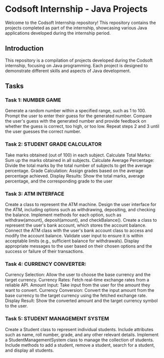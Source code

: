 # Codsoft Internship - Java Projects

Welcome to the Codsoft Internship repository! This repository contains the projects completed as part of the internship, showcasing various Java applications developed during the internship period.


## Introduction
This repository is a compilation of projects developed during the Codsoft internship, focusing on Java programming. Each project is designed to demonstrate different skills and aspects of Java development.

## Tasks

### Task 1: NUMBER GAME
Generate a random number within a specified range, such as 1 to 100.
Prompt the user to enter their guess for the generated number.
Compare the user's guess with the generated number and provide feedback on whether the guess
is correct, too high, or too low.
Repeat steps 2 and 3 until the user guesses the correct number.

### Task 2: STUDENT GRADE CALCULATOR
Take marks obtained (out of 100) in each subject.
Calculate Total Marks: Sum up the marks obtained in all subjects.
Calculate Average Percentage: Divide the total marks by the total number of subjects to get the
average percentage.
Grade Calculation: Assign grades based on the average percentage achieved.
Display Results: Show the total marks, average percentage, and the corresponding grade to the user

### Task 3: ATM INTERFACE
Create a class to represent the ATM machine.
Design the user interface for the ATM, including options such as withdrawing, depositing, and
checking the balance.
Implement methods for each option, such as withdraw(amount), deposit(amount), and
checkBalance().
Create a class to represent the user's bank account, which stores the account balance.
Connect the ATM class with the user's bank account class to access and modify the account
balance.
Validate user input to ensure it is within acceptable limits (e.g., sufficient balance for withdrawals).
Display appropriate messages to the user based on their chosen options and the success or failure
of their transactions.

### Task 4: CURRENCY CONVERTER:
Currency Selection: Allow the user to choose the base currency and the target
currency.
Currency Rates: Fetch real-time exchange rates from a reliable API.
Amount Input: Take input from the user for the amount they want to convert.
Currency Conversion: Convert the input amount from the base currency to the
target currency using the fetched exchange rate.
Display Result: Show the converted amount and the target currency symbol
to the user.

### Task 5: STUDENT MANAGEMENT SYSTEM
Create a Student class to represent individual students. Include attributes such as name, roll
number, grade, and any other relevant details.
Implement a StudentManagementSystem class to manage the collection of students. Include
methods to add a student, remove a student, search for a student, and display all students.

